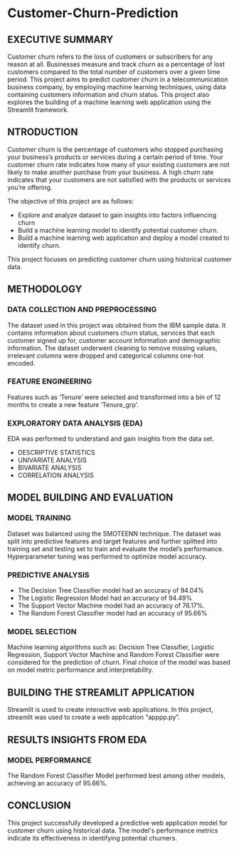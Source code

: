 # Customer-Churn-Prediction

## EXECUTIVE SUMMARY
Customer churn refers to the loss of customers or subscribers for any reason at all. Businesses measure and track churn as a percentage of lost customers compared to the total number of customers over a given time period. This project aims to predict customer churn in a telecommunication business company, by employing machine learning techniques, using data containing customers information and churn status. This project also explores the building of a machine learning web application using the Streamlit framework.
## NTRODUCTION
Customer churn is the percentage of customers who stopped purchasing your business’s products or services during a certain period of time. Your customer churn rate indicates how many of your existing customers are not likely to make another purchase from your business. A high churn rate indicates that your customers are not satisfied with the products or services you’re offering.

The objective of this project are as follows:
* Explore and analyze dataset to gain insights into factors influencing churn
* Build a machine learning model to identify potential customer churn.
* Build a machine learning web application and deploy a model created to
identify churn.
 
This project focuses on predicting customer churn using historical customer data.
## METHODOLOGY
### DATA COLLECTION AND PREPROCESSING
The dataset used in this project was obtained from the IBM sample data. It contains information about customers churn status, services that each customer signed up for, customer account information and demographic information.
The dataset underwent cleaning to remove missing values, irrelevant columns were dropped and categorical columns one-hot encoded.
### FEATURE ENGINEERING
Features such as ‘Tenure’ were selected and transformed into a bin of 12 months to create a new feature ‘Tenure_grp’.
### EXPLORATORY DATA ANALYSIS (EDA)
EDA was performed to understand and gain insights from the data set.
* DESCRIPTIVE STATISTICS
* UNIVARIATE ANALYSIS
* BIVARIATE ANALYSIS
* CORRELATION ANALYSIS
## MODEL BUILDING AND EVALUATION
### MODEL TRAINING
Dataset was balanced using the SMOTEENN technique. The dataset was split into predictive features and target features and further splitted into training set and testing set to train and evaluate the model’s performance. Hyperparameter tuning was performed to optimize model accuracy.
### PREDICTIVE ANALYSIS
* The Decision Tree Classifier model had an accuracy of 94.04%
* The Logistic Regression Model had an accuracy of 94.49%
* The Support Vector Machine model had an accuracy of 76.17%.
* The Random Forest Classifier model had an accuracy of 95.66%

### MODEL SELECTION
Machine learning algorithms such as: Decision Tree Classifier, Logistic Regression, Support Vector Machine and Random Forest Classifier were considered for the prediction of churn. Final choice of the model was based on model metric performance and interpretability.
## BUILDING THE STREAMLIT APPLICATION
Streamlit is used to create interactive web applications. In this project, streamlit was used to create a web application “apppp.py”.
## RESULTS INSIGHTS FROM EDA
### MODEL PERFORMANCE
The Random Forest Classifier Model performed best among other models, achieving an accuracy of 95.66%.
## CONCLUSION
This project successfully developed a predictive web application model for customer churn using historical data. The model's performance metrics indicate its effectiveness in identifying potential churners.
